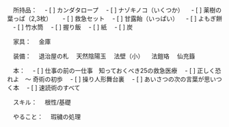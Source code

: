 　所持品：
　- [ ] カンダタロープ
　- [ ] ナゾキノコ（いくつか）
　- [ ] 薬樹の葉っぱ（2,3枚）　
　- [ ] 救急セット
　- [ ] 甘露飴（いっぱい）
　- [ ] よもぎ餅
　- [ ] 竹水筒
　- [ ] 握り飯
　- [ ] 紙
　- [ ] 炭

　家具：
　金庫

　装備：
　退治屋の札
　天然陰陽玉
　法壁（小）
　法鎧珞
　仙充籙

　本：
　- [ ] 仕事の前の一仕事　知っておくべき25の救急医療
　- [ ] 正しく恐れよ　〜 奇術の初歩
　- [ ] 操り人形舞台裏
　- [ ] あいさつの次の言葉が思いつく本
　- [ ] 速読術のすべて

　スキル：
　根性/基礎

　やること：
　瑕穢の処理
